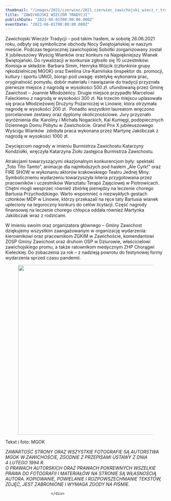 ```yaml
---
thumbnail: "/images/2021/czerwiec/2021_czerwiec_zawichojski_wiecz_r_tradycji_2021_06_zawichojski_wiecz_r_tradycji_ZD1-9.jpg"
title: "ZAWICHOJSKI WIECZÓR TRADYCJI"
publishDate: "2021-06-01T00:00:00.000Z"
eventDate: "2021-06-01T00:00:00.000Z"
---
```


<div class="entry-content">
							
							
<p>Zawichojski Wieczór Tradycji – pod takim hasłem, w sobotę 26.06.2021 roku, odbyły się symboliczne obchody Nocy Świętojańskiej w naszym mieście. Podczas tegorocznej zawichojskiej Sobótki zorganizowany został X jubileuszowy Wyścig Wianków oraz konkurs na Najpiękniejszy Wianek Świętojański. Do rywalizacji w konkursie zgłosiło się 10 uczestników. Komisja w składzie: Barbara Simm, Henryka Wójcik (członkinie grupy rękodzielniczej MGOK) oraz Ewelina Ura-Kamińska (inspektor ds. promocji, kultury i sportu UMiG), biorąc pod uwagę: estetykę wykonania prac, oryginalność pomysłu, dobór materiału i nawiązanie do tradycji przyznała pierwsze miejsce z nagrodą w wysokości 500 zł. ufundowaną przez Gminę Zawichost – Joannie Młodożeńcy. Drugie miejsce przypadło Marcelowi Faleckiemu z nagrodą w wysokości 300 zł. Na trzecim miejscu uplasowała się praca Młodzieżowej Drużyny Pożarniczej w Linowie, która otrzymała nagrodę w wysokości 200 zł.&nbsp; Ponadto wszystkim laureatom wręczono porcelanowe zestawy oraz dyplomy okolicznościowe. Jury przyznało wyróżnienia dla: Karoliny i Michała Nogackich, Kai Kumięgi, podopiecznych Dziennego Domu Pobytu w Zawichoście. Grand Prix X jubileuszowego Wyścigu Wianków&nbsp; zdobyła praca wykonana przez Martynę Jakóbczak z nagrodą w wysokości 1000 zł.</p>



<p>Zwycięzcom nagrody w imieniu Burmistrza Zawichostu Katarzyny Kondziołki, wręczyła Katarzyna Zioło zastępca Burmistrza Zawichostu.</p>



<p>Atrakcjami towarzyszącymi okazjonalnym konkurencjom były: spektakl „Toto Tito Tamto”, animacje dla najmłodszych pod hasłem „Ale Cyrk!” oraz FIRE SHOW w wykonaniu aktorów krakowskiego Teatru Jednej Miny. Symbolicznemu wydarzeniu towarzyszyła loteria przygotowana przez pracowników i uczestników Warsztatu Terapii Zajęciowej w Piotrowicach. Chętni mogli wesprzeć również zbiórkę pieniędzy na leczenie chorego Bartusia Przychodzkiego. Warto wspomnieć o niezwykłych gestach członków MDP w Linowie, którzy przekazali na ręce taty Bartusia wianek upleciony na tegoroczny konkurs do celów licytacji. Część nagrody finansowej na leczenie chorego chłopca oddała również Martynka Jakóbczak wraz z rodzicami.</p>



<p>W imieniu swoim oraz organizatora głównego – Gminy Zawichost dziękujemy wszystkim zaangażowanym w organizację wydarzenia: kierownikowi oraz pracownikom ZGKiM w Zawichoście, komendantowi ZOSP Gminy Zawichost oraz druhom OSP w Dziurowie, właścicielowi zawichojskiego promu, a także ratownikom medycznym ZHP Chorągwi Kieleckiej. Do zobaczenia za rok – z nadzieją powrotu do festynowej formy wydarzenia sprzed czasu pandemii. &nbsp;&nbsp;&nbsp;&nbsp;</p>



<figure class="wp-block-image size-large"><a href="http://mgok-zawichost.pl/wp-content/uploads/2021/06/ZD1-9.jpg"><img fetchpriority="high" decoding="async" width="800" height="533" src="/images/2021/czerwiec/2021_czerwiec_zawichojski_wiecz_r_tradycji_2021_06_zawichojski_wiecz_r_tradycji_ZD1-9.jpg" alt="" class="wp-image-8055" srcset="/images/2021/czerwiec/2021_czerwiec_zawichojski_wiecz_r_tradycji_2021_06_zawichojski_wiecz_r_tradycji_ZD1-9.jpg 800w, /images/2021/czerwiec/ZD1-9-300x200.jpg 300w, /images/2021/czerwiec/ZD1-9-768x512.jpg 768w" sizes="(max-width: 800px) 100vw, 800px"></a></figure>



<p>Tekst i foto: MGOK</p>



<p><em>ZAWARTOŚĆ STRONY ORAZ WSZYSTKIE FOTOGRAFIE SĄ AUTORSTWA MGOK W ZAWICHOŚCIE, ZGODNIE Z PRZEPISAMI USTAWY Z DNIA&nbsp;</em><br><em>4 LUTEGO 1994 R.<br>O PRAWACH AUTORSKICH ORAZ PRAWACH POKREWNYCH WSZELKIE PRAWA DO FOTOGRAFII I MATERIAŁÓW NA STRONIE SĄ WŁASNOŚCIĄ AUTORA. KOPIOWANIE, POWIELANIE I ROZPOWSZECHNIANIE TEKSTÓW, ZDJĘĆ, JEST ZABRONIONE I WYMAGA ZGODY NA PIŚMIE</em>.</p>
						
						</div>

